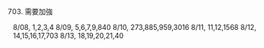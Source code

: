 703. 需要加強

8/08, 1,2,3,4
8/09, 5,6,7,9,840
8/10, 273,885,959,3016
8/11, 11,12,1568
8/12, 14,15,16,17,703
8/13, 18,19,20,21,40
